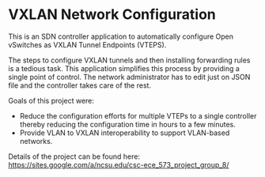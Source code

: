 # VXLAN Network Configuration

This is an SDN controller application to automatically configure Open vSwitches as VXLAN Tunnel Endpoints (VTEPS).

The steps to configure VXLAN tunnels and then installing forwarding rules is a tedious task. 
This application simplifies this process by providing a single point of control. The network administrator has 
to edit just on JSON file and the controller takes care of the rest.

Goals of this project were: 
- Reduce the configuration efforts for multiple VTEPs to a single controller thereby reducing the configuration time in hours to a few minutes.
- Provide VLAN to VXLAN interoperability to support VLAN-based networks.

Details of the project can be found here: https://sites.google.com/a/ncsu.edu/csc-ece_573_project_group_8/
